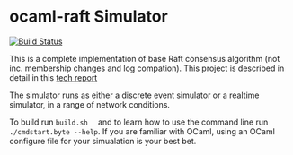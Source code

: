ocaml-raft Simulator
==========
[![Build Status](https://travis-ci.org/heidi-ann/ocaml-raft.svg?branch=master)](https://travis-ci.org/heidi-ann/ocaml-raft)

This is a complete implementation of base Raft consensus algorithm (not inc. membership changes and log compation). This project is described in detail in this [tech report](http://www.cl.cam.ac.uk/techreports/UCAM-CL-TR-857.pdf)

The simulator runs as either a discrete event simulator or a realtime simulator, in a range of network conditions. 

To build run ```build.sh  ``` and to learn how to use the command line run ``` ./cmdstart.byte --help ```.
If you are familiar with OCaml, using an OCaml configure file for your simualation is your best bet.
